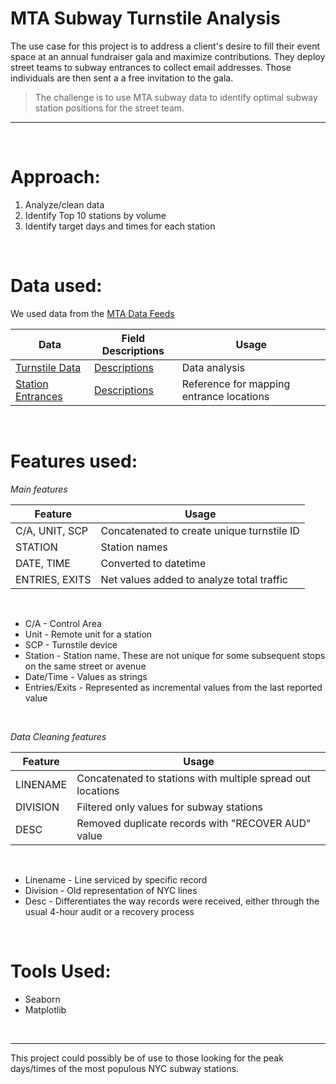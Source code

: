 # MTA Subway Turnstile Analysis

The use case for this project is to address a client's desire to fill their event space at an annual fundraiser gala and maximize contributions. They deploy street teams to subway entrances to collect email addresses. Those individuals are then sent a a free invitation to the gala.

> The challenge is to use MTA subway data to identify optimal subway station positions for the street team.

---
<br/>

# Approach:

1. Analyze/clean data
2. Identify Top 10 stations by volume
3. Identify target days and times for each station

<br/>

# Data used:

We used data from the [MTA Data Feeds](http://web.mta.info/developers/developer-data-terms.html#data)

| Data | Field Descriptions | Usage
| --------------- | -------------- | ----------- |
| [Turnstile Data](http://web.mta.info/developers/turnstile.html) | [Descriptions](http://web.mta.info/developers/resources/nyct/turnstile/ts_Field_Description.txt) | Data analysis
| [Station Entrances](http://web.mta.info/developers/data/nyct/subway/StationEntrances.csv) | [Descriptions](http://web.mta.info/developers/resources/nyct/subway/StationEntranceDefinitions.csv) | Reference for mapping entrance locations

<br/>

# Features used:

*Main features*

| Feature | Usage
| --------------- | --------------
| C/A, UNIT, SCP | Concatenated to create unique turnstile ID
| STATION | Station names
| DATE, TIME | Converted to datetime
| ENTRIES, EXITS | Net values added to analyze total traffic

<br/>

- C/A - Control Area
- Unit - Remote unit for a station
- SCP - Turnstile device
- Station - Station name. These are not unique for some subsequent stops on the same street or avenue
- Date/Time - Values as strings
- Entries/Exits - Represented as incremental values from the last reported value

<br/>

*Data Cleaning features*

| Feature | Usage
| --------------- | --------------
| LINENAME | Concatenated to stations with multiple spread out locations
| DIVISION | Filtered only values for subway stations
| DESC | Removed duplicate records with "RECOVER AUD" value

<br/>

- Linename - Line serviced by specific record
- Division - Old representation of NYC lines
- Desc - Differentiates the way records were received, either through the usual 4-hour audit or a recovery process

<br/>

# Tools Used:

- Seaborn
- Matplotlib
<br/>

---
This project could possibly be of use to those looking for the peak days/times of the most populous NYC subway stations.
